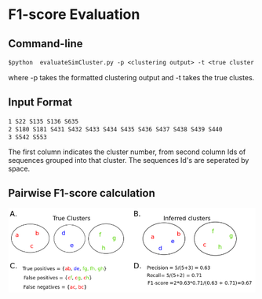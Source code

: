 # F1-score Evaluation 

## Command-line
``` diff
$python  evaluateSimCluster.py -p <clustering output> -t <true cluster file>
```
where -p takes the formatted clustering output and -t takes the true clustes.

## Input Format
```
1 S22 S135 S136 S635
2 S180 S181 S431 S432 S433 S434 S435 S436 S437 S438 S439 S440
3 S542 S553
 ```
The first column indicates the cluster number, from second column Ids of sequences grouped into that cluster. The sequences Id's are seperated by space.

## Pairwise F1-score calculation
![image of F1-score](evaluation/F1-score/PR_paiwise.png)